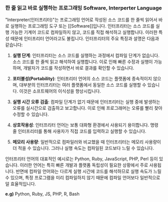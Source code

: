 
### 한 줄 읽고 바로 실행하는 프로그래밍 Software, Interperter Language
  
"Interpreter(인터프리터)"는 프로그래밍 언어로 작성된 소스 코드를 한 줄씩 읽어서 바로 실행하는 프로그래밍 도구 또는 [[Software]]입니다. 인터프리터는 소스 코드를 실행 가능한 기계어 코드로 컴파일하지 않고, 코드를 직접 해석하고 실행합니다. 이러한 특성 때문에 인터프리터 언어라고도 불립니다. 인터프리터의 주요 특징과 설명은 다음과 같습니다:

1. **실행 단계**: 인터프리터는 소스 코드를 실행하는 과정에서 컴파일 단계가 없습니다. 소스 코드를 한 줄씩 읽고 해석하여 실행합니다. 이로 인해 빠른 수정과 실행이 가능하며, 개발자가 코드를 작성하면서 바로 결과를 확인할 수 있습니다.
    
2. **포터블성(Portability)**: 인터프리터 언어의 소스 코드는 플랫폼에 종속적이지 않으며, 대부분의 인터프리터는 여러 플랫폼에서 동일한 소스 코드를 실행할 수 있습니다. 이것은 소프트웨어의 이식성을 향상시킵니다.
    
3. **실행 시간 오류 검출**: 컴파일 단계가 없기 때문에 인터프리터는 실행 중에 발생하는 오류를 실시간으로 검출하고 보고합니다. 이로 인해 프로그래머는 오류를 빨리 찾아 수정할 수 있습니다.
    
4. **상호작용성**: 인터프리터 언어는 보통 대화형 환경에서 사용되기 용이합니다. 명령 줄 인터프리터를 통해 사용자가 직접 코드를 입력하고 실행할 수 있습니다.
    
5. **메모리 사용량**: 일반적으로 컴파일러와 비교했을 때 인터프리터는 메모리 사용량이 더 적을 수 있습니다. 그러나 실행 속도는 컴파일된 코드보다 느릴 수 있습니다.
    

인터프리터 언어의 대표적인 예시로는 Python, Ruby, JavaScript, PHP, Perl 등이 있습니다. 이러한 언어는 특히 빠른 개발과 플랫폼 독립성이 필요한 상황에서 주로 사용됩니다. 반면에 컴파일 언어와는 다르게 실행 시간에 코드를 해석하므로 실행 속도가 느릴 수 있으며, 특정 프로그램을 미리 컴파일하지 않기 때문에 컴파일 언어보다 일반적으로 덜 효율적입니다.

**e.g)** Python,  Ruby, JS, PHP, R, Bash